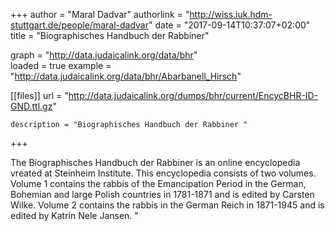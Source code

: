 +++
author = "Maral Dadvar"
authorlink = "http://wiss.iuk.hdm-stuttgart.de/people/maral-dadvar"
date = "2017-09-14T10:37:07+02:00"
title = "Biographisches Handbuch der Rabbiner" 


graph = "http://data.judaicalink.org/data/bhr"  
loaded = true
example = "http://data.judaicalink.org/data/bhr/Abarbanell_Hirsch"


[[files]]
	url = "http://data.judaicalink.org/dumps/bhr/current/EncycBHR-ID-GND.ttl.gz"
	
	
	description = "Biographisches Handbuch der Rabbiner "
	
	
+++

The Biographisches Handbuch der Rabbiner is an online encyclopedia vreated at Steinheim Institute. This encyclopedia consists of two volumes. Volume 1 contains the rabbis of the Emancipation Period in the German, Bohemian and large Polish countries in 1781-1871 and is edited by Carsten Wilke. Volume 2 contains the rabbis in the German Reich in 1871-1945 and is edited by Katrin Nele Jansen. "

<!--more-->